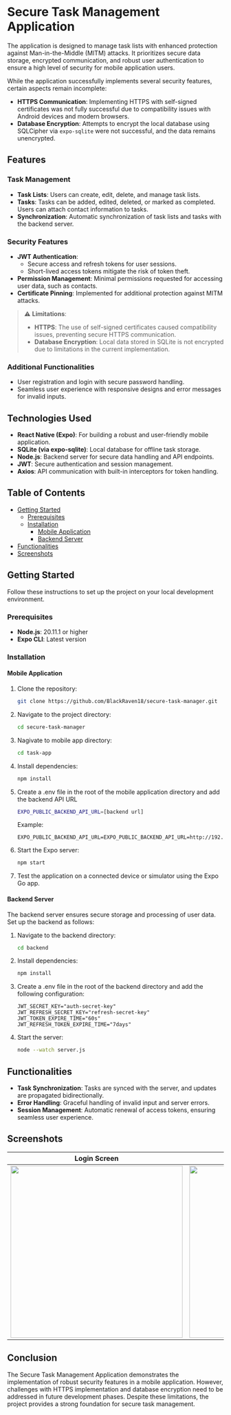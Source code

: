 # Secure Task Management Application
The application is designed to manage task lists with enhanced protection against Man-in-the-Middle (MITM) attacks. It prioritizes secure data storage, encrypted communication, and robust user authentication to ensure a high level of security for mobile application users.

While the application successfully implements several security features, certain aspects remain incomplete:
- **HTTPS Communication**: Implementing HTTPS with self-signed certificates was not fully successful due to compatibility issues with Android devices and modern browsers.
- **Database Encryption**: Attempts to encrypt the local database using SQLCipher via `expo-sqlite` were not successful, and the data remains unencrypted.

## Features
### Task Management
- **Task Lists**: Users can create, edit, delete, and manage task lists.
- **Tasks**: Tasks can be added, edited, deleted, or marked as completed. Users can attach contact information to tasks.
- **Synchronization**: Automatic synchronization of task lists and tasks with the backend server.

### Security Features
- **JWT Authentication**:
  - Secure access and refresh tokens for user sessions.
  - Short-lived access tokens mitigate the risk of token theft.
- **Permission Management**: Minimal permissions requested for accessing user data, such as contacts.
- **Certificate Pinning**: Implemented for additional protection against MITM attacks.

> ⚠️ **Limitations**:
> - **HTTPS**: The use of self-signed certificates caused compatibility issues, preventing secure HTTPS communication.
> - **Database Encryption**: Local data stored in SQLite is not encrypted due to limitations in the current implementation.

### Additional Functionalities
- User registration and login with secure password handling.
- Seamless user experience with responsive designs and error messages for invalid inputs.

## Technologies Used
- **React Native (Expo)**: For building a robust and user-friendly mobile application.
- **SQLite (via expo-sqlite)**: Local database for offline task storage.
- **Node.js**: Backend server for secure data handling and API endpoints.
- **JWT**: Secure authentication and session management.
- **Axios**: API communication with built-in interceptors for token handling.

## Table of Contents
- [Getting Started](#getting-started)
  - [Prerequisites](#prerequisites)
  - [Installation](#installation)
    - [Mobile Application](#mobile-application)
    - [Backend Server](#backend-server)
- [Functionalities](#functionalities)
- [Screenshots](#screenshots)

## Getting Started
Follow these instructions to set up the project on your local development environment.

### Prerequisites
- **Node.js**: 20.11.1 or higher
- **Expo CLI**: Latest version

### Installation
#### Mobile Application
1. Clone the repository:
   ```bash
   git clone https://github.com/BlackRaven18/secure-task-manager.git
   ```
2. Navigate to the project directory:
   ```bash
   cd secure-task-manager
   ```
3. Nagivate to mobile app directory:
   ```bash
   cd task-app
   ```
4. Install dependencies:
   ```bash
   npm install
   ```
5. Create a .env file in the root of the mobile application directory and add the backend API URL
   ```bash
   EXPO_PUBLIC_BACKEND_API_URL=[backend url]
   ```
   
   Example:
   
   ```
   EXPO_PUBLIC_BACKEND_API_URL=EXPO_PUBLIC_BACKEND_API_URL=http://192.168.1.5:3000
   ```
7. Start the Expo server:
   ```bash
   npm start
   ```
8. Test the application on a connected device or simulator using the Expo Go app.

#### Backend Server
The backend server ensures secure storage and processing of user data. Set up the backend as follows:
1. Navigate to the backend directory:
   ```bash
   cd backend
   ```
2. Install dependencies:
   ```bash
   npm install
   ```
4. Create a .env file in the root of the backend directory and add the following configuration:
   ```
   JWT_SECRET_KEY="auth-secret-key"
   JWT_REFRESH_SECRET_KEY="refresh-secret-key"
   JWT_TOKEN_EXPIRE_TIME="60s"
   JWT_REFRESH_TOKEN_EXPIRE_TIME="7days"
   ```
5. Start the server:
   ```bash
   node --watch server.js
   ```

## Functionalities
- **Task Synchronization**: Tasks are synced with the server, and updates are propagated bidirectionally.
- **Error Handling**: Graceful handling of invalid input and server errors.
- **Session Management**: Automatic renewal of access tokens, ensuring seamless user experience.

## Screenshots
| Login Screen | Task List | Add Task |
|--------------|-----------|----------|
| <img src="https://github.com/user-attachments/assets/7dcff886-7feb-485d-b98a-8a61de946a44" width="400"> | <img src="https://github.com/user-attachments/assets/083558a5-d735-4a3c-bd96-4cc3e61596cf" width="400"> | <img src="https://github.com/user-attachments/assets/1eccd5ab-4c9a-4c03-b8ca-582906446ba6" width="400"> |

## Conclusion
The Secure Task Management Application demonstrates the implementation of robust security features in a mobile application. However, challenges with HTTPS implementation and database encryption need to be addressed in future development phases. Despite these limitations, the project provides a strong foundation for secure task management.